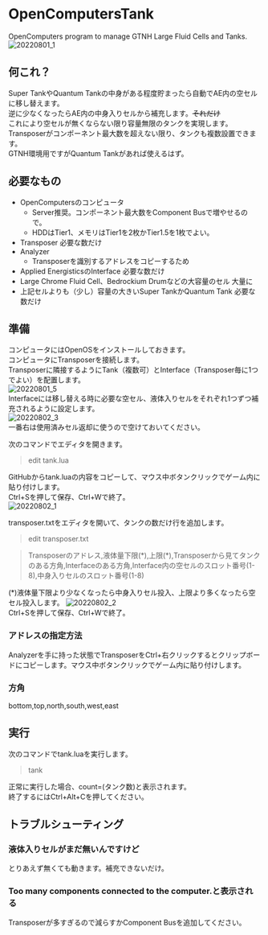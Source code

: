 # OpenComputersTank
OpenComputers program to manage GTNH Large Fluid Cells and Tanks.
![20220801_1](https://user-images.githubusercontent.com/59131259/182160941-f7048a85-81af-4ec9-b4bf-f46efa7d5e26.jpg)

## 何これ？
Super TankやQuantum Tankの中身がある程度貯まったら自動でAE内の空セルに移し替えます。  
逆に少なくなったらAE内の中身入りセルから補充します。~~それだけ~~  
これにより空セルが無くならない限り容量無限のタンクを実現します。  
Transposerがコンポーネント最大数を超えない限り、タンクも複数設置できます。  
GTNH環境用ですがQuantum Tankがあれば使えるはず。  

## 必要なもの
- OpenComputersのコンピュータ
  - Server推奨。コンポーネント最大数をComponent Busで増やせるので。
  - HDDはTier1、メモリはTier1を2枚かTier1.5を1枚でよい。
- Transposer 必要な数だけ
- Analyzer
  - Transposerを識別するアドレスをコピーするため
- Applied EnergisticsのInterface 必要な数だけ
- Large Chrome Fluid Cell、Bedrockium Drumなどの大容量のセル 大量に
- 上記セルよりも（少し）容量の大きいSuper TankかQuantum Tank 必要な数だけ

## 準備
コンピュータにはOpenOSをインストールしておきます。  
コンピュータにTransposerを接続します。  
Transposerに隣接するようにTank（複数可）とInterface（Transposer毎に1つでよい）を配置します。  
![20220801_5](https://user-images.githubusercontent.com/59131259/182178275-5053192a-ca1c-412c-ae8f-453bd8d7961c.jpg)  
Interfaceには移し替える時に必要な空セル、液体入りセルをそれぞれ1つずつ補充されるように設定します。  
![20220802_3](https://user-images.githubusercontent.com/59131259/182388805-a59fd60c-9ea5-4121-8bc9-cfd7f3686935.jpg)  
一番右は使用済みセル返却に使うので空けておいてください。  

次のコマンドでエディタを開きます。
> edit tank.lua

GitHubからtank.luaの内容をコピーして、マウス中ボタンクリックでゲーム内に貼り付けします。  
Ctrl+Sを押して保存、Ctrl+Wで終了。  
![20220802_1](https://user-images.githubusercontent.com/59131259/182387173-fbcc5dd5-5e15-4d46-8200-7c7c346b30e9.jpg)  

transposer.txtをエディタを開いて、タンクの数だけ行を追加します。
> edit transposer.txt

> Transposerのアドレス,液体量下限(\*),上限(\*),Transposerから見てタンクのある方角,Interfaceのある方角,Interface内の空セルのスロット番号(1-8),中身入りセルのスロット番号(1-8)

(\*)液体量下限より少なくなったら中身入りセル投入、上限より多くなったら空セル投入します。
![20220802_2](https://user-images.githubusercontent.com/59131259/182387304-620f3424-fbb8-47c6-aa96-b1b592064f59.jpg)  
Ctrl+Sを押して保存、Ctrl+Wで終了。  

### アドレスの指定方法
Analyzerを手に持った状態でTransposerをCtrl+右クリックするとクリップボードにコピーします。マウス中ボタンクリックでゲーム内に貼り付けします。  

### 方角
bottom,top,north,south,west,east  

## 実行
次のコマンドでtank.luaを実行します。  
> tank

正常に実行した場合、count=(タンク数)と表示されます。  
終了するにはCtrl+Alt+Cを押してください。  

## トラブルシューティング
### 液体入りセルがまだ無いんですけど
とりあえず無くても動きます。補充できないだけ。
### Too many components connected to the computer.と表示される
Transposerが多すぎるので減らすかComponent Busを追加してください。
